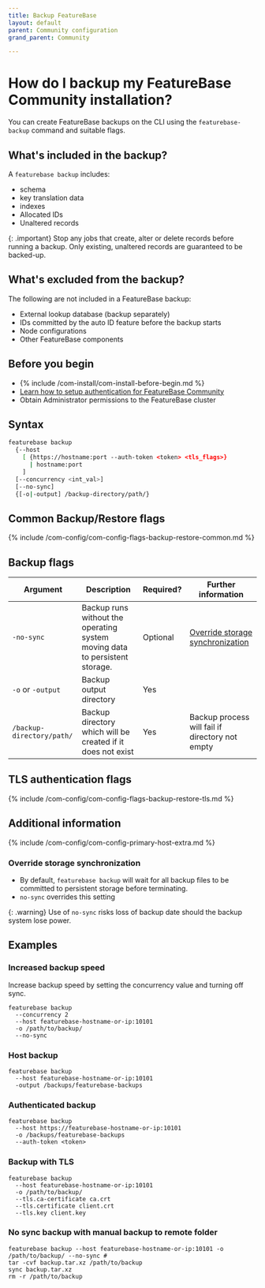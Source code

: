 ```yaml
---
title: Backup FeatureBase
layout: default
parent: Community configuration
grand_parent: Community

---
```


# How do I backup my FeatureBase Community installation?

You can create FeatureBase backups on the CLI using the `featurebase-backup` command and suitable flags.

## What's included in the backup?

A `featurebase backup` includes:
* schema
* key translation data
* indexes
* Allocated IDs
* Unaltered records

{: .important}
Stop any jobs that create, alter or delete records before running a backup. Only existing, unaltered records are guaranteed to be backed-up.

## What's excluded from the backup?

The following are not included in a FeatureBase backup:

* External lookup database (backup separately)
* IDs committed by the auto ID feature before the backup starts
* Node configurations
* Other FeatureBase components

## Before you begin

* {% include /com-install/com-install-before-begin.md %}
* [Learn how to setup authentication for FeatureBase Community](/docs/community/com-config/com-config-authentication)
* Obtain Administrator permissions to the FeatureBase cluster

## Syntax

```sh
featurebase backup
  {--host
    [ {https://hostname:port --auth-token <token> <tls_flags>}
      | hostname:port
    ]
  [--concurrency <int_val>]
  [--no-sync]
  {[-o|-output] /backup-directory/path/}
```

## Common Backup/Restore flags

{% include /com-config/com-config-flags-backup-restore-common.md %}

## Backup flags

| Argument | Description | Required? | Further information |
|---|---|---|---|
| `-no-sync` | Backup runs without the operating system moving data to persistent storage. | Optional | [Override storage synchronization](#override-storage-synchronization) |
| `-o` or `-output` | Backup output directory | Yes |  |
| `/backup-directory/path/` | Backup directory which will be created if it does not exist | Yes | Backup process will fail if directory not empty |

## TLS authentication flags

{% include /com-config/com-config-flags-backup-restore-tls.md %}

## Additional information

{% include /com-config/com-config-primary-host-extra.md %}

### Override storage synchronization

* By default, `featurebase backup` will wait for all backup files to be committed to persistent storage before terminating.
* `no-sync` overrides this setting

{: .warning}
Use of `no-sync` risks loss of backup date should the backup system lose power.

## Examples

### Increased backup speed

Increase backup speed by setting the concurrency value and turning off sync.

```
featurebase backup
  --concurrency 2
  --host featurebase-hostname-or-ip:10101
  -o /path/to/backup/
  --no-sync
```

### Host backup

```
featurebase backup
  --host featurebase-hostname-or-ip:10101
  -output /backups/featurebase-backups
```

### Authenticated backup

```
featurebase backup
  --host https://featurebase-hostname-or-ip:10101
  -o /backups/featurebase-backups
  --auth-token <token>
```

### Backup with TLS

```
featurebase backup
  --host featurebase-hostname-or-ip:10101
  -o /path/to/backup/
  --tls.ca-certificate ca.crt
  --tls.certificate client.crt
  --tls.key client.key
```

### No sync backup with manual backup to remote folder

```
featurebase backup --host featurebase-hostname-or-ip:10101 -o /path/to/backup/ --no-sync #
tar -cvf backup.tar.xz /path/to/backup
sync backup.tar.xz
rm -r /path/to/backup
```
